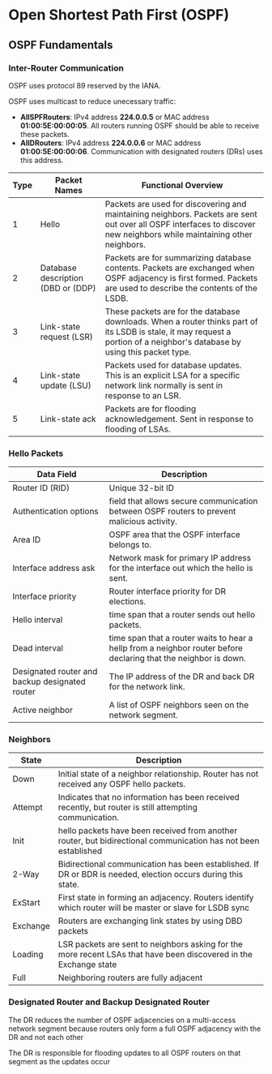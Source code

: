# Open Shortest Path First (OSPF)

## OSPF Fundamentals 

### Inter-Router Communication

OSPF uses protocol 89 reserved by the IANA. 

OSPF uses multicast to reduce unecessary traffic: 

* **AllSPFRouters**: IPv4 address **224.0.0.5** or MAC address **01:00:5E:00:00:05**.
All routers running OSPF should be able to receive these packets.
* **AllDRouters**: IPv4 address **224.0.0.6** or MAC address **01:00:5E:00:00:06**.
Communication with designated routers (DRs) uses this address.

| Type 	| Packet Names                       	| Functional Overview                                                                                                                                                        	|
|------	|------------------------------------	|----------------------------------------------------------------------------------------------------------------------------------------------------------------------------	|
| 1    	| Hello                              	| Packets are used for discovering and maintaining neighbors. Packets are sent out over all OSPF interfaces to discover new neighbors while maintaining other neighbors.     	|
| 2    	| Database description (DBD or (DDP) 	| Packets are for summarizing database contents. Packets are exchanged when OSPF adjacency is first formed. Packets are used to describe the contents of the LSDB.           	|
| 3    	| Link-state request (LSR)           	| These packets are for the database downloads. When a router thinks part of its LSDB is stale, it may request a portion of a neighbor's database by using this packet type. 	|
| 4    	| Link-state update (LSU)            	| Packets used for database updates. This is an explicit LSA for a specific network link normally is sent in response to an LSR.                                             	|
| 5    	| Link-state ack                     	| Packets are for flooding acknowledgement. Sent in response to flooding of LSAs.                                                                                            	|

### Hello Packets

| Data Field                                     	| Description                                                                                                      	|
|------------------------------------------------	|------------------------------------------------------------------------------------------------------------------	|
| Router ID (RID)                                	| Unique 32-bit ID                                                                                                 	|
| Authentication options                         	| field that allows secure communication between OSPF routers to prevent malicious activity.                       	|
| Area ID                                        	| OSPF area that the OSPF interface belongs to.                                                                    	|
| Interface address ask                          	| Network mask for primary IP address for the interface out which the hello is sent.                               	|
| Interface priority                             	| Router interface priority for DR elections.                                                                      	|
| Hello interval                                 	| time span that a router sends out hello packets.                                                                 	|
| Dead interval                                  	| time span that a router waits to hear a hellp from a neighbor router before declaring that the neighbor is down. 	|
| Designated router and backup designated router 	| The IP address of the DR and back DR for the network link.                                                       	|
| Active neighbor                                	| A list of OSPF neighbors seen on the network segment.                                                            	|

### Neighbors

| State    	| Description                                                                                                       	|
|----------	|-------------------------------------------------------------------------------------------------------------------	|
| Down     	| Initial state of a neighbor relationship. Router has not received any OSPF hello packets.                         	|
| Attempt  	| Indicates that no information has been received recently, but router is still attempting communication.           	|
| Init     	| hello packets have been received from another router, but bidirectional communication has not been established    	|
| 2-Way    	| Bidirectional communication has been established. If DR or BDR is needed, election occurs during this state.      	|
| ExStart  	| First state in forming an adjacency. Routers identify which router will be master or slave for LSDB sync          	|
| Exchange 	| Routers are exchanging link states by using DBD packets                                                           	|
| Loading  	| LSR packets are sent to neighbors asking for the more recent LSAs that have been discovered in the Exchange state 	|
| Full     	| Neighboring routers are fully adjacent                                                                            	|

### Designated Router and Backup Designated Router

The DR reduces the number of OSPF
adjacencies on a multi-access network segment because routers only form a full
OSPF adjacency with the DR and not each other

The DR is responsible for
flooding updates to all OSPF routers on that segment as the updates occur

